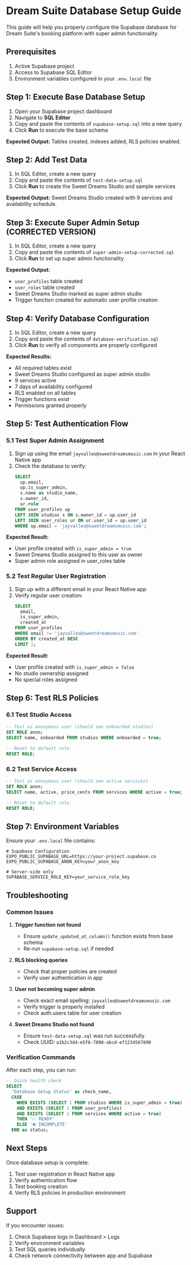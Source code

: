 # Dream Suite Database Setup Guide

This guide will help you properly configure the Supabase database for Dream Suite's booking platform with super admin functionality.

## Prerequisites

1. Active Supabase project
2. Access to Supabase SQL Editor
3. Environment variables configured in your `.env.local` file

## Step 1: Execute Base Database Setup

1. Open your Supabase project dashboard
2. Navigate to **SQL Editor**
3. Copy and paste the contents of `supabase-setup.sql` into a new query
4. Click **Run** to execute the base schema

**Expected Output:** Tables created, indexes added, RLS policies enabled.

## Step 2: Add Test Data

1. In SQL Editor, create a new query
2. Copy and paste the contents of `test-data-setup.sql`
3. Click **Run** to create the Sweet Dreams Studio and sample services

**Expected Output:** Sweet Dreams Studio created with 9 services and availability schedule.

## Step 3: Execute Super Admin Setup (CORRECTED VERSION)

1. In SQL Editor, create a new query
2. Copy and paste the contents of `super-admin-setup-corrected.sql`
3. Click **Run** to set up super admin functionality

**Expected Output:**
- `user_profiles` table created
- `user_roles` table created
- Sweet Dreams Studio marked as super admin studio
- Trigger function created for automatic user profile creation

## Step 4: Verify Database Configuration

1. In SQL Editor, create a new query
2. Copy and paste the contents of `database-verification.sql`
3. Click **Run** to verify all components are properly configured

**Expected Results:**
- All required tables exist
- Sweet Dreams Studio configured as super admin studio
- 9 services active
- 7 days of availability configured
- RLS enabled on all tables
- Trigger functions exist
- Permissions granted properly

## Step 5: Test Authentication Flow

### 5.1 Test Super Admin Assignment

1. Sign up using the email `jayvalleo@sweetdreamsmusic.com` in your React Native app
2. Check the database to verify:
   ```sql
   SELECT 
     up.email,
     up.is_super_admin,
     s.name as studio_name,
     s.owner_id,
     ur.role
   FROM user_profiles up
   LEFT JOIN studios s ON s.owner_id = up.user_id
   LEFT JOIN user_roles ur ON ur.user_id = up.user_id
   WHERE up.email = 'jayvalleo@sweetdreamsmusic.com';
   ```

**Expected Result:**
- User profile created with `is_super_admin = true`
- Sweet Dreams Studio assigned to this user as owner
- Super admin role assigned in user_roles table

### 5.2 Test Regular User Registration

1. Sign up with a different email in your React Native app
2. Verify regular user creation:
   ```sql
   SELECT 
     email,
     is_super_admin,
     created_at
   FROM user_profiles 
   WHERE email != 'jayvalleo@sweetdreamsmusic.com'
   ORDER BY created_at DESC
   LIMIT 1;
   ```

**Expected Result:**
- User profile created with `is_super_admin = false`
- No studio ownership assigned
- No special roles assigned

## Step 6: Test RLS Policies

### 6.1 Test Studio Access
```sql
-- Test as anonymous user (should see onboarded studios)
SET ROLE anon;
SELECT name, onboarded FROM studios WHERE onboarded = true;

-- Reset to default role
RESET ROLE;
```

### 6.2 Test Service Access
```sql
-- Test as anonymous user (should see active services)
SET ROLE anon;
SELECT name, active, price_cents FROM services WHERE active = true;

-- Reset to default role
RESET ROLE;
```

## Step 7: Environment Variables

Ensure your `.env.local` file contains:

```env
# Supabase Configuration
EXPO_PUBLIC_SUPABASE_URL=https://your-project.supabase.co
EXPO_PUBLIC_SUPABASE_ANON_KEY=your_anon_key

# Server-side only
SUPABASE_SERVICE_ROLE_KEY=your_service_role_key
```

## Troubleshooting

### Common Issues

1. **Trigger function not found**
   - Ensure `update_updated_at_column()` function exists from base schema
   - Re-run `supabase-setup.sql` if needed

2. **RLS blocking queries**
   - Check that proper policies are created
   - Verify user authentication in app

3. **User not becoming super admin**
   - Check exact email spelling: `jayvalleo@sweetdreamsmusic.com`
   - Verify trigger is properly installed
   - Check auth.users table for user creation

4. **Sweet Dreams Studio not found**
   - Ensure `test-data-setup.sql` was run successfully
   - Check UUID: `a1b2c3d4-e5f6-7890-abcd-ef1234567890`

### Verification Commands

After each step, you can run:

```sql
-- Quick health check
SELECT 
  'Database Setup Status' as check_name,
  CASE 
    WHEN EXISTS (SELECT 1 FROM studios WHERE is_super_admin = true)
    AND EXISTS (SELECT 1 FROM user_profiles)
    AND EXISTS (SELECT 1 FROM services WHERE active = true)
    THEN '✅ READY'
    ELSE '❌ INCOMPLETE'
  END as status;
```

## Next Steps

Once database setup is complete:

1. Test user registration in React Native app
2. Verify authentication flow
3. Test booking creation
4. Verify RLS policies in production environment

## Support

If you encounter issues:
1. Check Supabase logs in Dashboard > Logs
2. Verify environment variables
3. Test SQL queries individually
4. Check network connectivity between app and Supabase